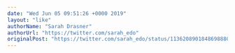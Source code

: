 ```yaml
---
date: "Wed Jun 05 09:51:26 +0000 2019"
layout: "like"
authorName: "Sarah Drasner"
authorUrl: "https://twitter.com/sarah_edo"
originalPost: "https://twitter.com/sarah_edo/status/1136208901848698880"
---
```

